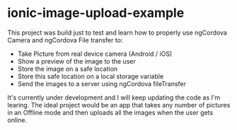 # ionic-image-upload-example
This project was build just to test and learn how to properly use ngCordova Camera and ngCordova File transfer to:
- Take Picture from real device camera (Android / iOS)
- Show a preview of the image to the user
- Store the image on a safe location
- Store this safe location on a local storage variable
- Send the images to a server using ngCordova fileTransfer

It's currently under development and I will keep updating the code as I'm learing.
The ideal project would be an app that takes any number of pictures in an Offline mode and then uploads all the images when the user gets online.
